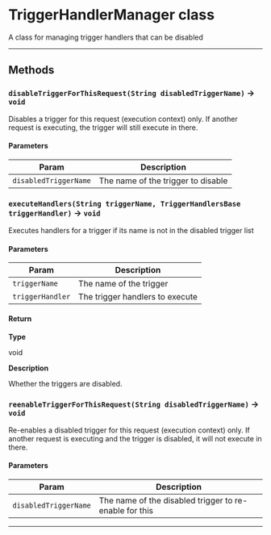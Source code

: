 # TriggerHandlerManager class

A class for managing trigger handlers that can be disabled

---
## Methods
### `disableTriggerForThisRequest(String disabledTriggerName)` → `void`

Disables a trigger for this request (execution context) only. 		If another request is executing, the trigger will still execute in there.

#### Parameters
|Param|Description|
|-----|-----------|
|`disabledTriggerName` |  The name of the trigger to disable |

### `executeHandlers(String triggerName, TriggerHandlersBase triggerHandler)` → `void`

Executes handlers for a trigger if its name 		is not in the disabled trigger list

#### Parameters
|Param|Description|
|-----|-----------|
|`triggerName` |  The name of the trigger |
|`triggerHandler` |  The trigger handlers to execute |

#### Return

**Type**

void

**Description**

Whether the triggers are disabled.

### `reenableTriggerForThisRequest(String disabledTriggerName)` → `void`

Re-enables a disabled trigger for this request (execution context) only. 		If another request is executing and the trigger is disabled, it will 		not execute in there.

#### Parameters
|Param|Description|
|-----|-----------|
|`disabledTriggerName` |  The name of the disabled trigger to re-enable for this |

---
